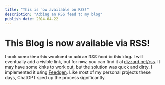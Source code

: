 ```yaml
---
title: "This is now available on RSS!"
description: "Adding an RSS feed to my blog"
publish_date: 2024-04-22
---
```


# This Blog is now available via RSS!
I took some time this weekend to add an RSS feed to this blog. I will eventually add a visible link, but for now, you can find it at [dizzard.net/rss](https://dizzard.net/rss). It may have some kinks to work out, but the solution was quick and dirty. I implemented it using [Feedgen](https://pypi.org/project/feedgen/). Like most of my personal projects these days, ChatGPT sped up the process significantly.
